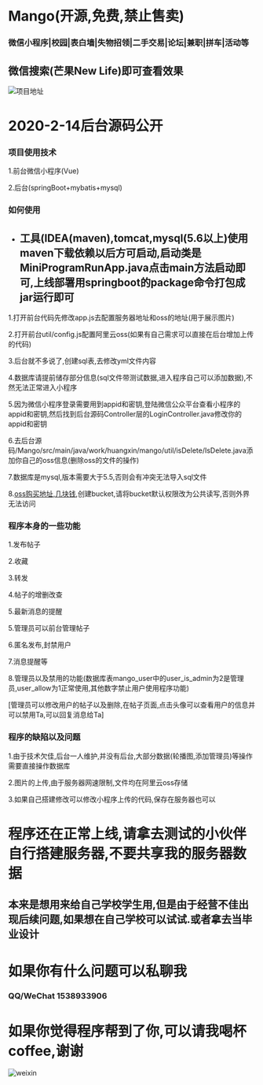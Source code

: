 # Mango(开源,免费,禁止售卖)
### 微信小程序|校园|表白墙|失物招领|二手交易|论坛|兼职|拼车|活动等

## 微信搜索(芒果New Life)即可查看效果


![项目地址](https://images.gitee.com/uploads/images/2020/0228/193310_c2cc3774_4760255.jpeg "在这里输入图片标题")



# 2020-2-14后台源码公开

### 项目使用技术
 1.前台微信小程序(Vue)
 
 2.后台(springBoot+mybatis+mysql)
 
### 如何使用
 * ## 工具(IDEA(maven),tomcat,mysql(5.6以上)使用maven下载依赖以后方可启动,启动类是MiniProgramRunApp.java点击main方法启动即可,上线部署用springboot的package命令打包成jar运行即可

 1.打开前台代码先修改app.js去配置服务器地址和oss的地址(用于展示图片)
 
 2.打开前台util/config.js配置阿里云oss(如果有自己需求可以直接在后台增加上传的代码)
 
 3.后台就不多说了,创建sql表,去修改yml文件内容
 
 4.数据库请提前储存部分信息(sql文件带测试数据,进入程序自己可以添加数据),不然无法正常进入小程序
 
 5.因为微信小程序登录需要用到appid和密钥,登陆微信公众平台查看小程序的appid和密钥,然后找到后台源码Controller层的LoginController.java修改你的appid和密钥
 
 6.去后台源码/Mango/src/main/java/work/huangxin/mango/util/isDelete/IsDelete.java添加你自己的oss信息(删除oss的文件的操作)
 
 7.数据库是mysql,版本需要大于5.5,否则会有冲突无法导入sql文件
 
 8.[oss购买地址,几块钱](https://www.aliyun.com/minisite/goods?userCode=ztot6i1n),创建bucket,请将bucket默认权限改为公共读写,否则外界无法访问
 
### 程序本身的一些功能
 1.发布帖子

 2.收藏

 3.转发
 
 4.帖子的增删改查
 
 5.最新消息的提醒
 
 5.管理员可以前台管理帖子
 
 6.匿名发布,封禁用户
 
 7.消息提醒等

 8.管理员以及禁用的功能(数据库表mango_user中的user_is_admin为2是管理员,user_allow为1正常使用,其他数字禁止用户使用程序功能)
 
 [管理员可以修改用户的帖子以及删除,在帖子页面,点击头像可以查看用户的信息并可以禁用Ta,可以回复消息给Ta]


### 程序的缺陷以及问题
 1.由于技术欠佳,后台一人维护,并没有后台,大部分数据(轮播图,添加管理员)等操作需要直接操作数据库
 
 2.图片的上传,由于服务器网速限制,文件均在阿里云oss存储
 
 3.如果自己搭建修改可以修改小程序上传的代码,保存在服务器也可以
 
# 程序还在正常上线,请拿去测试的小伙伴自行搭建服务器,不要共享我的服务器数据

## 本来是想用来给自己学校学生用,但是由于经营不佳出现后续问题,如果想在自己学校可以试试.或者拿去当毕业设计

# 如果你有什么问题可以私聊我
### QQ/WeChat 1538933906

# 如果你觉得程序帮到了你,可以请我喝杯coffee,谢谢

![weixin](https://images.gitee.com/uploads/images/2020/0228/192541_a630d5a7_4760255.jpeg "markdown")



